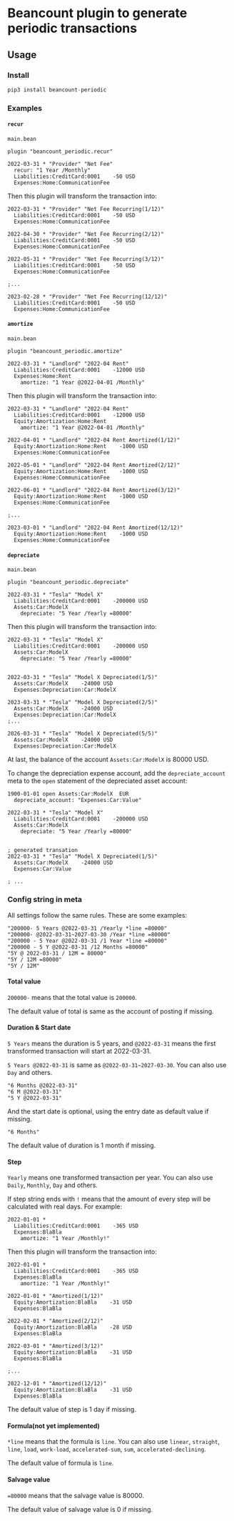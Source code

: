 # Beancount plugin to generate periodic transactions

## Usage

### Install

```python
pip3 install beancount-periodic
```
### Examples
#### `recur`

`main.bean`
```
plugin "beancount_periodic.recur"
```

```beancount
2022-03-31 * "Provider" "Net Fee"
  recur: "1 Year /Monthly"
  Liabilities:CreditCard:0001    -50 USD
  Expenses:Home:CommunicationFee
```

Then this plugin will transform the transaction into:

```beancount
2022-03-31 * "Provider" "Net Fee Recurring(1/12)"
  Liabilities:CreditCard:0001    -50 USD
  Expenses:Home:CommunicationFee

2022-04-30 * "Provider" "Net Fee Recurring(2/12)"
  Liabilities:CreditCard:0001    -50 USD
  Expenses:Home:CommunicationFee

2022-05-31 * "Provider" "Net Fee Recurring(3/12)"
  Liabilities:CreditCard:0001    -50 USD
  Expenses:Home:CommunicationFee

;...

2023-02-28 * "Provider" "Net Fee Recurring(12/12)"
  Liabilities:CreditCard:0001    -50 USD
  Expenses:Home:CommunicationFee
```

#### `amortize`

`main.bean`
```
plugin "beancount_periodic.amortize"
```

```beancount
2022-03-31 * "Landlord" "2022-04 Rent"
  Liabilities:CreditCard:0001    -12000 USD
  Expenses:Home:Rent
    amortize: "1 Year @2022-04-01 /Monthly"
```

Then this plugin will transform the transaction into:

```beancount
2022-03-31 * "Landlord" "2022-04 Rent"
  Liabilities:CreditCard:0001    -12000 USD
  Equity:Amortization:Home:Rent
    amortize: "1 Year @2022-04-01 /Monthly"

2022-04-01 * "Landlord" "2022-04 Rent Amortized(1/12)"
  Equity:Amortization:Home:Rent    -1000 USD
  Expenses:Home:CommunicationFee

2022-05-01 * "Landlord" "2022-04 Rent Amortized(2/12)"
  Equity:Amortization:Home:Rent    -1000 USD
  Expenses:Home:CommunicationFee

2022-06-01 * "Landlord" "2022-04 Rent Amortized(3/12)"
  Equity:Amortization:Home:Rent    -1000 USD
  Expenses:Home:CommunicationFee

;...

2023-03-01 * "Landlord" "2022-04 Rent Amortized(12/12)"
  Equity:Amortization:Home:Rent    -1000 USD
  Expenses:Home:CommunicationFee
```

#### `depreciate`

`main.bean`
```
plugin "beancount_periodic.depreciate"
```

```beancount
2022-03-31 * "Tesla" "Model X"
  Liabilities:CreditCard:0001    -200000 USD
  Assets:Car:ModelX
    depreciate: "5 Year /Yearly =80000"
```

Then this plugin will transform the transaction into:

```beancount
2022-03-31 * "Tesla" "Model X"
  Liabilities:CreditCard:0001    -200000 USD
  Assets:Car:ModelX
    depreciate: "5 Year /Yearly =80000"
  

2022-03-31 * "Tesla" "Model X Depreciated(1/5)"
  Assets:Car:ModelX    -24000 USD
  Expenses:Depreciation:Car:ModelX

2023-03-31 * "Tesla" "Model X Depreciated(2/5)"
  Assets:Car:ModelX    -24000 USD
  Expenses:Depreciation:Car:ModelX
;...

2026-03-31 * "Tesla" "Model X Depreciated(5/5)"
  Assets:Car:ModelX    -24000 USD
  Expenses:Depreciation:Car:ModelX
```

At last, the balance of the account `Assets:Car:ModelX` is 80000 USD.

To change the depreciation expense account, add the `depreciate_account` meta to the `open` statement of the depreciated asset account:
```beancount
1900-01-01 open Assets:Car:ModelX  EUR
  depreciate_account: "Expenses:Car:Value"

2022-03-31 * "Tesla" "Model X"
  Liabilities:CreditCard:0001    -200000 USD
  Assets:Car:ModelX
    depreciate: "5 Year /Yearly =80000"


; generated transation
2022-03-31 * "Tesla" "Model X Depreciated(1/5)"
  Assets:Car:ModelX    -24000 USD
  Expenses:Car:Value

; ...
```

### Config string in meta

All settings follow the same rules. These are some examples:

```
"200000- 5 Years @2022-03-31 /Yearly *line =80000"
"200000- @2022-03-31~2027-03-30 /Year *line =80000"
"200000 - 5 Year @2022-03-31 /1 Year *line =80000"
"200000 - 5 Y @2022-03-31 /12 Months =80000"
"5Y @ 2022-03-31 / 12M = 80000"
"5Y / 12M =80000"
"5Y / 12M"
```

#### Total value

`200000-` means that the total value is `200000`.

The default value of total is same as the account of posting if missing.

#### Duration & Start date

`5 Years` means the duration is 5 years, and `@2022-03-31` means the first transformed transaction will start at 2022-03-31.

`5 Years @2022-03-31` is same as `@2022-03-31~2027-03-30`. You can also use `Day` and others.

```
"6 Months @2022-03-31"
"6 M @2022-03-31"
"5 Y @2022-03-31"
```

And the start date is optional, using the entry date as default value if missing. 

```
"6 Months"
```

The default value of duration is 1 month if missing.

#### Step

`Yearly` means one transformed transaction per year. You can also use `Daily`, `Monthly`, `Day` and others.

If step string ends with `!` means that the amount of every step will be calculated with real days. For example:

```beancount
2022-01-01 *
  Liabilities:CreditCard:0001    -365 USD
  Expenses:BlaBla
    amortize: "1 Year /Monthly!"
```

Then this plugin will transform the transaction into:

```beancount
2022-01-01 *
  Liabilities:CreditCard:0001    -365 USD
  Expenses:BlaBla
    amortize: "1 Year /Monthly!"

2022-01-01 * "Amortized(1/12)"
  Equity:Amortization:BlaBla    -31 USD
  Expenses:BlaBla

2022-02-01 * "Amortized(2/12)"
  Equity:Amortization:BlaBla    -28 USD
  Expenses:BlaBla

2022-03-01 * "Amortized(3/12)"
  Equity:Amortization:BlaBla    -31 USD
  Expenses:BlaBla

;...

2022-12-01 * "Amortized(12/12)"
  Equity:Amortization:BlaBla    -31 USD
  Expenses:BlaBla
```

The default value of step is 1 day if missing.

#### Formula(not yet implemented)

`*line` means that the formula is `line`. You can also use `linear`, `straight`, `line`, `load`, `work-load`, `accelerated-sum`, `sum`, `accelerated-declining`.

The default value of formula is `line`.

#### Salvage value

`=80000` means that the salvage value is 80000.

The default value of salvage value is 0 if missing.